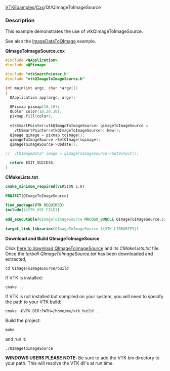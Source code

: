 [VTKExamples](/index/)/[Cxx](/Cxx)/Qt/QImageToImageSource

### Description
This example demonstrates the use of vtkQImageToImageSource.

See also the [ImageDataToQImage](Cxx/Qt/ImageDataToQImage) example.

**QImageToImageSource.cxx**
```c++
#include <QApplication>
#include <QPixmap>

#include "vtkSmartPointer.h"
#include "vtkQImageToImageSource.h"

int main(int argc, char *argv[])
{
  QApplication app(argc, argv);
  
  QPixmap pixmap(10,10);
  QColor color(10,20,30);
  pixmap.fill(color);
  
  vtkSmartPointer<vtkQImageToImageSource> qimageToImageSource =
    vtkSmartPointer<vtkQImageToImageSource>::New();
  QImage qimage = pixmap.toImage();
  qimageToImageSource->SetQImage(&qimage);
  qimageToImageSource->Update();

//  vtkImageData* image = qimageToImageSource->GetOutput();

  return EXIT_SUCCESS;
}
```
**CMakeLists.txt**
```cmake
cmake_minimum_required(VERSION 2.8)
 
PROJECT(QImageToImageSource)
 
find_package(VTK REQUIRED)
include(${VTK_USE_FILE})
 
add_executable(QImageToImageSource MACOSX_BUNDLE QImageToImageSource.cxx)
 
target_link_libraries(QImageToImageSource ${VTK_LIBRARIES})
```

**Download and Build QImageToImageSource**

Click [here to download QImageToImageSource](https://github.com/lorensen/VTKWikiExamplesTarballs/raw/master/QImageToImageSource.tar) and its *CMakeLists.txt* file.
Once the *tarball QImageToImageSource.tar* has been downloaded and extracted,
```
cd QImageToImageSource/build 
```
If VTK is installed:
```
cmake ..
```
If VTK is not installed but compiled on your system, you will need to specify the path to your VTK build:
```
cmake -DVTK_DIR:PATH=/home/me/vtk_build ..
```
Build the project:
```
make
```
and run it:
```
./QImageToImageSource
```
**WINDOWS USERS PLEASE NOTE:** Be sure to add the VTK bin directory to your path. This will resolve the VTK dll's at run time.

